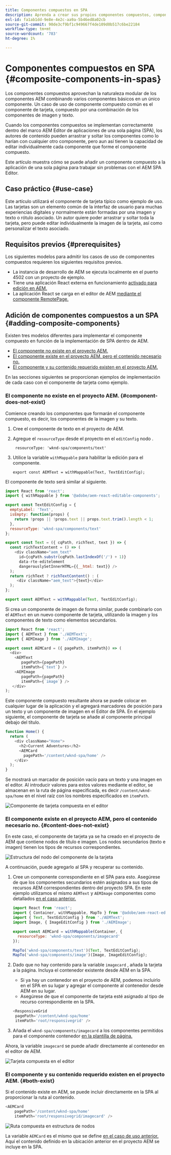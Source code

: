 ```yaml
---
title: Componentes compuestos en SPA
description: Aprenda a crear sus propios componentes compuestos, componentes formados por otros componentes, que funcionen con el Editor de aplicaciones de una sola página (SPA) de AEM.
exl-id: fa1ab1dd-9e8e-4e2c-aa9a-5b46ed8a02cb
source-git-commit: 90de3cf9bf1c949667f4de109d0b517c6be22184
workflow-type: tm+mt
source-wordcount: '783'
ht-degree: 1%

---
```


# Componentes compuestos en SPA {#composite-components-in-spas}

Los componentes compuestos aprovechan la naturaleza modular de los componentes AEM combinando varios componentes básicos en un único componente. Un caso de uso de componente compuesto común es el componente de tarjeta, compuesto por una combinación de los componentes de imagen y texto.

Cuando los componentes compuestos se implementan correctamente dentro del marco AEM Editor de aplicaciones de una sola página (SPA), los autores de contenido pueden arrastrar y soltar los componentes como lo harían con cualquier otro componente, pero aun así tienen la capacidad de editar individualmente cada componente que forme el componente compuesto.

Este artículo muestra cómo se puede añadir un componente compuesto a la aplicación de una sola página para trabajar sin problemas con el AEM SPA Editor.

## Caso práctico    {#use-case}

Este artículo utilizará el componente de tarjeta típico como ejemplo de uso. Las tarjetas son un elemento común de la interfaz de usuario para muchas experiencias digitales y normalmente están formadas por una imagen y texto o rótulo asociado. Un autor quiere poder arrastrar y soltar toda la tarjeta, pero puede editar individualmente la imagen de la tarjeta, así como personalizar el texto asociado.

## Requisitos previos {#prerequisites}

Los siguientes modelos para admitir los casos de uso de componentes compuestos requieren los siguientes requisitos previos.

* La instancia de desarrollo de AEM se ejecuta localmente en el puerto 4502 con un proyecto de ejemplo.
* Tiene una aplicación React externa en funcionamiento [activado para edición en AEM.](editing-external-spa.md)
* La aplicación React se carga en el editor de AEM [mediante el componente RemotePage.](remote-page.md)

## Adición de componentes compuestos a un SPA {#adding-composite-components}

Existen tres modelos diferentes para implementar el componente compuesto en función de la implementación de SPA dentro de AEM.

* [El componente no existe en el proyecto AEM.](#component-does-not-exist)
* [El componente existe en el proyecto AEM, pero el contenido necesario no.](#content-does-not-exist)
* [El componente y su contenido requerido existen en el proyecto AEM.](#both-exist)

En las secciones siguientes se proporcionan ejemplos de implementación de cada caso con el componente de tarjeta como ejemplo.

### El componente no existe en el proyecto AEM. {#component-does-not-exist}

Comience creando los componentes que formarán el componente compuesto, es decir, los componentes de la imagen y su texto.

1. Cree el componente de texto en el proyecto de AEM.
1. Agregue el `resourceType` desde el proyecto en el `editConfig` nodo .

   ```text
    resourceType: 'wknd-spa/components/text' 
   ```

1. Utilice la variable `withMappable` para habilitar la edición para el componente.

   ```text
   export const AEMText = withMappable(Text, TextEditConfig); 
   ```

El componente de texto será similar al siguiente.

```javascript
import React from 'react';
import { withMappable } from '@adobe/aem-react-editable-components';

export const TextEditConfig = {
  emptyLabel: 'Text',
  isEmpty: function(props) {
    return !props || !props.text || props.text.trim().length < 1;
  },
  resourceType: 'wknd-spa/components/text'
};

export const Text = ({ cqPath, richText, text }) => {
  const richTextContent = () => (
    <div className="aem_text"
      id={cqPath.substr(cqPath.lastIndexOf('/') + 1)}
      data-rte-editelement
      dangerouslySetInnerHTML={{__html: text}} />
  );
  return richText ? richTextContent() : (
     <div className="aem_text">{text}</div>
  );
};

export const AEMText = withMappable(Text, TextEditConfig);
```

Si crea un componente de imagen de forma similar, puede combinarlo con el `AEMText` en un nuevo componente de tarjeta, utilizando la imagen y los componentes de texto como elementos secundarios.

```javascript
import React from 'react';
import { AEMText } from './AEMText';
import { AEMImage } from './AEMImage';

export const AEMCard = ({ pagePath, itemPath}) => (
  <div>
    <AEMText
       pagePath={pagePath}
       itemPath={`text`} />
    <AEMImage
       pagePath={pagePath}
       itemPath={`image`} />
   </div>
);
```

Este componente compuesto resultante ahora se puede colocar en cualquier lugar de la aplicación y el agregará marcadores de posición para un texto y un componente de imagen en el Editor de SPA. En el ejemplo siguiente, el componente de tarjeta se añade al componente principal debajo del título.

```javascript
function Home() {
  return (
    <div className="Home">
      <h2>Current Adventures</h2>
      <AEMCard
        pagePath='/content/wknd-spa/home' />
    </div>
  );
}
```

Se mostrará un marcador de posición vacío para un texto y una imagen en el editor. Al introducir valores para estos valores mediante el editor, se almacenan en la ruta de página especificada, es decir `/content/wknd-spa/home`  en el nivel raíz con los nombres especificados en `itemPath`.

![Componente de tarjeta compuesta en el editor](assets/composite-card.png)

### El componente existe en el proyecto AEM, pero el contenido necesario no. {#content-does-not-exist}

En este caso, el componente de tarjeta ya se ha creado en el proyecto de AEM que contiene nodos de título e imagen. Los nodos secundarios (texto e imagen) tienen los tipos de recursos correspondientes.

![Estructura del nodo del componente de la tarjeta](assets/composite-node-structure.png)

A continuación, puede agregarlo al SPA y recuperar su contenido.

1. Cree un componente correspondiente en el SPA para esto. Asegúrese de que los componentes secundarios estén asignados a sus tipos de recursos AEM correspondientes dentro del proyecto SPA. En este ejemplo utilizamos el mismo `AEMText` y `AEMImage` componentes como detallados [en el caso anterior.](#component-does-not-exist)

   ```javascript
   import React from 'react';
   import { Container, withMappable, MapTo } from '@adobe/aem-react-editable-components';
   import { Text, TextEditConfig } from './AEMText';
   import Image, { ImageEditConfig } from './AEMImage';
   
   export const AEMCard = withMappable(Container, {
     resourceType: 'wknd-spa/components/imagecard'
   });
   
   MapTo('wknd-spa/components/text')(Text, TextEditConfig);
   MapTo('wknd-spa/components/image')(Image, ImageEditConfig);
   ```

1. Dado que no hay contenido para la variable `imagecard` , añada la tarjeta a la página. Incluya el contenedor existente desde AEM en la SPA.
   * Si ya hay un contenedor en el proyecto de AEM, podemos incluirlo en el SPA en su lugar y agregar el componente al contenedor desde AEM en su lugar.
   * Asegúrese de que el componente de tarjeta esté asignado al tipo de recurso correspondiente en la SPA.

   ```javascript
   <ResponsiveGrid
    pagePath='/content/wknd-spa/home'
    itemPath='root/responsivegrid' />
   ```

1. Añada el `wknd-spa/components/imagecard` a los componentes permitidos para el componente contenedor [en la plantilla de página.](/help/sites-cloud/authoring/features/templates.md)

Ahora, la variable `imagecard` se puede añadir directamente al contenedor en el editor de AEM.

![Tarjeta compuesta en el editor](assets/composite-card.gif)

### El componente y su contenido requerido existen en el proyecto AEM. {#both-exist}

Si el contenido existe en AEM, se puede incluir directamente en la SPA al proporcionar la ruta al contenido.

```javascript
<AEMCard
    pagePath='/content/wknd-spa/home'
    itemPath='root/responsivegrid/imagecard' />
```

![Ruta compuesta en estructura de nodos](assets/composite-path.png)

La variable `AEMCard` es el mismo que se define [en el caso de uso anterior.](#content-does-not-exist) Aquí el contenido definido en la ubicación anterior en el proyecto AEM se incluye en la SPA.
